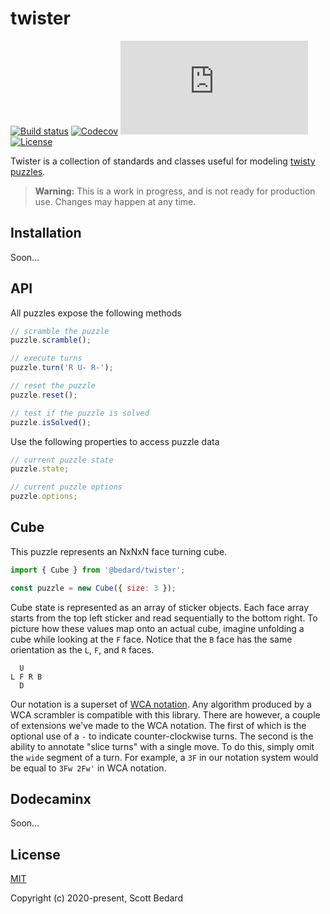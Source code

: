 # twister

[![Build status](https://img.shields.io/circleci/build/github/scottbedard/twister)](https://circleci.com/gh/scottbedard/twister)
[![Codecov](https://img.shields.io/codecov/c/github/scottbedard/twister)](https://codecov.io/gh/scottbedard/twister)
[![File size](https://img.shields.io/github/size/scottbedard/twister/dist/index.esm.js?color=yellow)](https://github.com/scottbedard/twister/blob/master/dist/index.esm.js)
[![License](https://img.shields.io/github/license/scottbedard/twister?color=blue)](https://github.com/scottbedard/twister/blob/master/LICENSE)

Twister is a collection of standards and classes useful for modeling [twisty puzzles](https://en.wikipedia.org/wiki/Combination_puzzle).

> **Warning:** This is a work in progress, and is not ready for production use. Changes may happen at any time.

## Installation

Soon...

## API

All puzzles expose the following methods

```js
// scramble the puzzle
puzzle.scramble();

// execute turns
puzzle.turn('R U- R-');

// reset the puzzle
puzzle.reset();

// test if the puzzle is solved
puzzle.isSolved();
```

Use the following properties to access puzzle data

```js
// current puzzle state
puzzle.state;

// current puzzle options
puzzle.options;
```

## Cube

This puzzle represents an NxNxN face turning cube.

```js
import { Cube } from '@bedard/twister';

const puzzle = new Cube({ size: 3 });
```

Cube state is represented as an array of sticker objects. Each face array starts from the top left sticker and read sequentially to the bottom right. To picture how these values map onto an actual cube, imagine unfolding a cube while looking at the `F` face. Notice that the `B` face has the same orientation as the `L`, `F`, and `R` faces.

```
  U
L F R B
  D
```

Our notation is a superset of [WCA notation](https://www.worldcubeassociation.org/regulations/#12a). Any algorithm produced by a WCA scrambler is compatible with this library. There are however, a couple of extensions we've made to the WCA notation. The first of which is the optional use of a `-` to indicate counter-clockwise turns. The second is the ability to annotate "slice turns" with a single move. To do this, simply omit the `wide` segment of a turn. For example, a `3F` in our notation system would be equal to `3Fw 2Fw'` in WCA notation.

## Dodecaminx

Soon...

## License

[MIT](https://github.com/scottbedard/twister/blob/master/LICENSE)

Copyright (c) 2020-present, Scott Bedard
